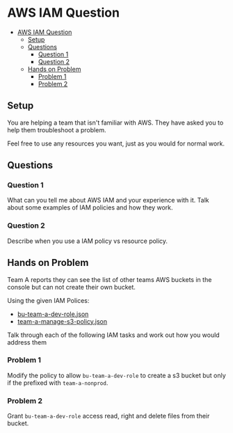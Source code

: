 # AWS IAM Question

- [AWS IAM Question](#aws-iam-question)
  - [Setup](#setup)
  - [Questions](#questions)
    - [Question 1](#question-1)
    - [Question 2](#question-2)
  - [Hands on Problem](#hands-on-problem)
    - [Problem 1](#problem-1)
    - [Problem 2](#problem-2)

## Setup

You are helping a team that isn't familiar with AWS. They have asked you to help them troubleshoot a problem.

Feel free to use any resources you want, just as you would for normal work.

## Questions

### Question 1

What can you tell me about AWS IAM and your experience with it. Talk about some examples of IAM policies and how they work.

### Question 2

Describe when you use a IAM policy vs resource policy.

## Hands on Problem

Team A reports they can see the list of other teams AWS buckets in the console but can not create their own bucket.

Using the given IAM Polices:

- [bu-team-a-dev-role.json](./roles/bu-team-a-dev-role.json)
- [team-a-manage-s3-policy.json](./policies/team-a-manage-s3-policy.json)

Talk through each of the following IAM tasks and work out how you would address them

### Problem 1

Modify the policy to allow `bu-team-a-dev-role` to create a s3 bucket but only if the prefixed with `team-a-nonprod`.

### Problem 2

Grant `bu-team-a-dev-role` access read, right and delete files from their bucket.
